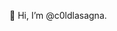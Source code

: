 👋 Hi, I’m @c0ldlasagna.


<!---
c0ldlasagna/c0ldlasagna is a ✨ special ✨ repository because its `README.md` (this file) appears on your GitHub profile.
You can click the Preview link to take a look at your changes.
--->
